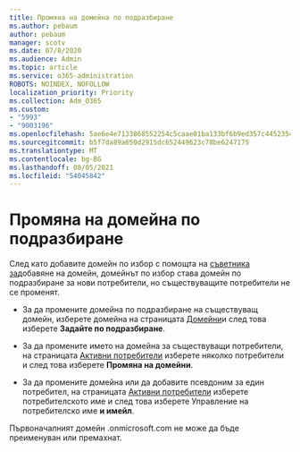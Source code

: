 ```yaml
---
title: Промяна на домейна по подразбиране
ms.author: pebaum
author: pebaum
manager: scotv
ms.date: 07/8/2020
ms.audience: Admin
ms.topic: article
ms.service: o365-administration
ROBOTS: NOINDEX, NOFOLLOW
localization_priority: Priority
ms.collection: Adm_O365
ms.custom:
- "5993"
- "9003196"
ms.openlocfilehash: 5ae6e4e7133868552254c5caae01ba133bf6b9ed357c4452354bbac9525a7f44
ms.sourcegitcommit: b5f7da89a650d2915dc652449623c78be6247175
ms.translationtype: MT
ms.contentlocale: bg-BG
ms.lasthandoff: 08/05/2021
ms.locfileid: "54045842"
---
```

# <a name="change-default-domain"></a>Промяна на домейна по подразбиране

След като добавите домейн по избор с помощта на [съветника за](https://admin.microsoft.com/Adminportal#/Domains/Wizard)добавяне на домейн, домейнът по избор става домейн по подразбиране за нови потребители, но съществуващите потребители не се променят.

- За да промените домейна по подразбиране на съществуващ домейн, изберете домейна на страницата [Домейни](https://admin.microsoft.com/Adminportal/Home#/Domains)и след това изберете **Задайте по подразбиране**.

- За да промените името на домейна за съществуващи потребители, на страницата [Активни потребители](https://admin.microsoft.com/Adminportal/Home#/users) изберете няколко потребители и след това изберете **Промяна на домейни**.

- За да промените домейна или да добавите псевдоним за един потребител, на страницата [Активни потребители](https://admin.microsoft.com/Adminportal/Home#/users) изберете потребителското име и след това изберете Управление на потребителско име  **и имейл**.

Първоначалният домейн .onmicrosoft.com не може да бъде преименуван или премахнат.